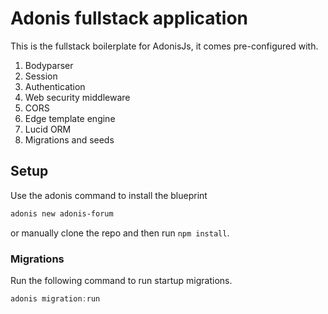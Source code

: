 # Adonis fullstack application

This is the fullstack boilerplate for AdonisJs, it comes pre-configured with.

1. Bodyparser
2. Session
3. Authentication
4. Web security middleware
5. CORS
6. Edge template engine
7. Lucid ORM
8. Migrations and seeds

## Setup

Use the adonis command to install the blueprint

```bash
adonis new adonis-forum
```

or manually clone the repo and then run `npm install`.


### Migrations

Run the following command to run startup migrations.

```js
adonis migration:run
```
